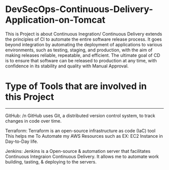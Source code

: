 # DevSecOps-Continuous-Delivery-Application-on-Tomcat
This is Project is about Continuous Inegration/ Continuous Delivery extends the principles of CI to automate the entire software release process. It goes beyond integration by automating the deployment of applications to various environments, such as testing, staging, and production, with the aim of making releases reliable, repeatable, and efficient. The ultimate goal of CD is to ensure that software can be released to production at any time, with confidence in its stability and quality with Manual Approval.

# Type of Tools that are involved in this Project
-------------------------------------------------
GitHub: /n
GitHub uses Git, a distributed version control system, to track changes in code over time.

Terraform:
Terraform is an open-source infrastructure as code (IaC) tool This helps me To Automate my AWS Resources such as EX: EC2 Instance in Day-to-Day life.

Jenkins:
Jenkins is a Open-source & automation server that facilitates Continuous Integraion Continuous Delivery. It allows me to automate work building, tasting, & deploying to the servers.




